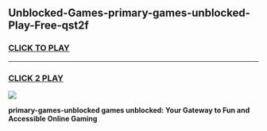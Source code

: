 
## Unblocked-Games-primary-games-unblocked-Play-Free-qst2f
<h3>
<a href="https://clearcache.space/e2bc6b?title=primary-games-unblocked&ref=21A">CLICK TO PLAY</a></h3>
<hr>

<h3>
<a href="https://clearcache.space/e2bc6b?title=primary-games-unblocked&ref=21A">CLICK 2 PLAY</a>
  
</h3>

<a href="https://clearcache.space/e2bc6b?title=primary-games-unblocked&ref=21A"><img src="https://clearcache.store/games.png"></a>


**primary-games-unblocked games unblocked: Your Gateway to Fun and Accessible Online Gaming**
